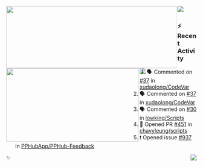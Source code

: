 <p>
  <p>
  <img align="left" width="450" height="165" src="https://github-readme-stats-git-masterrstaa-rickstaa.vercel.app/api?username=lowking&bg_color=0D1116&theme=synthwave&show_icons=true&hide_border=true&line_height=20&title_color=4E7C65&icon_color=555&show_owner=true&text_color=777&count_private=true"/>
  </p>
  <p>
  <img align="left" width="350" height="195" src="https://github-readme-stats-git-masterrstaa-rickstaa.vercel.app/api/top-langs/?layout=compact&username=lowking&bg_color=0D1116&theme=synthwave&show_icons=true&hide_border=true&line_height=20&title_color=4E7C65&icon_color=555&show_owner=true&text_color=777&hide&langs_count=4"/>
  </p>
  <p>
    <a align="left" href="https://t.me/Violettoy_bot"><img src="https://img.shields.io/badge/Telegram-%2352A4DB.svg?&style=social&logo=telegram&logoColor=white" /></a>&nbsp;&nbsp;
<!--     <img align="left" src="https://github.com/lowking/lowking/workflows/Waka%20Readme/badge.svg" />&nbsp;&nbsp; -->
    <img align="left" src="https://github.com/lowking/lowking/workflows/Activity%20Readme/badge.svg" />
  </p>
</p>

### :zap: Recent Activity

<!--START_SECTION:activity-->
1. 🗣 Commented on [#37](https://github.com/xudaolong/CodeVar/pull/37#issuecomment-1725407980) in [xudaolong/CodeVar](https://github.com/xudaolong/CodeVar)
2. 🗣 Commented on [#37](https://github.com/xudaolong/CodeVar/pull/37#issuecomment-1689667139) in [xudaolong/CodeVar](https://github.com/xudaolong/CodeVar)
3. 🗣 Commented on [#30](https://github.com/lowking/Scripts/issues/30#issuecomment-1679108513) in [lowking/Scripts](https://github.com/lowking/Scripts)
4. 💪 Opened PR [#451](https://github.com/chavyleung/scripts/pull/451) in [chavyleung/scripts](https://github.com/chavyleung/scripts)
5. ❗ Opened issue [#937](https://github.com/PPHubApp/PPHub-Feedback/issues/937) in [PPHubApp/PPHub-Feedback](https://github.com/PPHubApp/PPHub-Feedback)
<!--END_SECTION:activity-->

✨<img align="right" src="http://profile-counter.glitch.me/lowking/count.svg"/>
